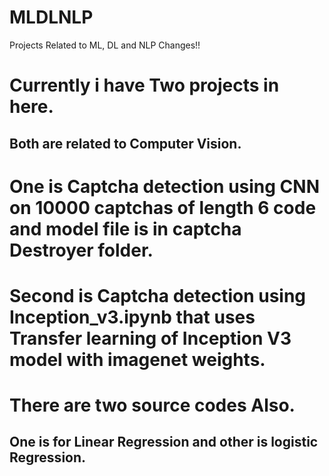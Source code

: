 # MLDLNLP
Projects Related to ML, DL and NLP
Changes!!


# Currently i have Two projects in here.

## Both are related to Computer Vision.
# One is Captcha detection using CNN on 10000 captchas of length 6 code and model file is in captcha Destroyer folder.
# Second is Captcha detection using Inception_v3.ipynb that uses Transfer learning of Inception V3 model with imagenet weights.

# There are two source codes Also.

## One is for Linear Regression and other is logistic Regression.

